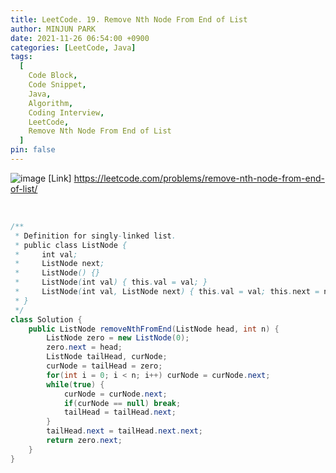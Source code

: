 ```yaml
---
title: LeetCode. 19. Remove Nth Node From End of List
author: MINJUN PARK
date: 2021-11-26 06:54:00 +0900
categories: [LeetCode, Java]
tags:
  [
    Code Block,
    Code Snippet,
    Java,
    Algorithm,
    Coding Interview,
    LeetCode,
    Remove Nth Node From End of List
  ]
pin: false
---
```

![image](https://user-images.githubusercontent.com/55131164/143502763-a5d2b94b-072d-4ae3-a34e-63be478a4323.png)
[Link] <https://leetcode.com/problems/remove-nth-node-from-end-of-list/>

<br>

```Java
/**
 * Definition for singly-linked list.
 * public class ListNode {
 *     int val;
 *     ListNode next;
 *     ListNode() {}
 *     ListNode(int val) { this.val = val; }
 *     ListNode(int val, ListNode next) { this.val = val; this.next = next; }
 * }
 */
class Solution {
    public ListNode removeNthFromEnd(ListNode head, int n) {
        ListNode zero = new ListNode(0);
        zero.next = head;
        ListNode tailHead, curNode; 
        curNode = tailHead = zero;
        for(int i = 0; i < n; i++) curNode = curNode.next;
        while(true) {
            curNode = curNode.next;
            if(curNode == null) break;
            tailHead = tailHead.next;
        }
        tailHead.next = tailHead.next.next;
        return zero.next;
    }
}
```
